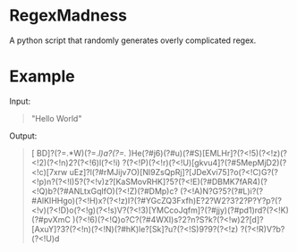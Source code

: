 # RegexMadness
A python script that randomly generates overly complicated regex.

# Example
Input:
> "Hello World" 

Output:
> [ BD]?(?=.*W)(?=.*l)a?(?=.* )He(?#j6)(?#u)(?#S)[EMLHr]?(?<!5)(?<!z)(?<!2)(?<!n)2?(?<!6)l(?<!i) ?(?<!P)(?<!r)(?<!U)[gkvu4]?(?#5MepMjD2)(?<!c)[7xrw uEz]?l(?#rMJijv7O)[Nl9ZsQpRj]?[JDeXvi75]?o(?<!C)G?(?<!p)n?(?<!I)5?(?<!v)z?[KaSMovRHK]?5?(?<!E)(?#DBMK7fAR4)(?<!Q)b?(?#ANLtxGqlfO)(?<!Z)(?#DMp)c? (?<!A)N?G?5?(?#L)i?(?#AlKIHHgo)(?<!H)x?(?<!z)I?(?#YGcZQ3Fxfh)E?2?W2?3?2?P?Y?p?(?<!v)(?<!D)o(?<!g)(?<!s)V?(?<!3)[YMCcoJqfm]?(?#jjy)(?#pd1)rd?(?<!K)(?#pvXmC )(?<!6)(?<!Q)o?C?(?#4WXI)s?2?n?S?k?(?<!w)2?[d]?[AxuY]?3?(?<!n)(?<!N)(?#hK)le?[Sk]?u?(?<!S)9?9?(?<!z) ?(?<!R)V?b?(?<!U)d
